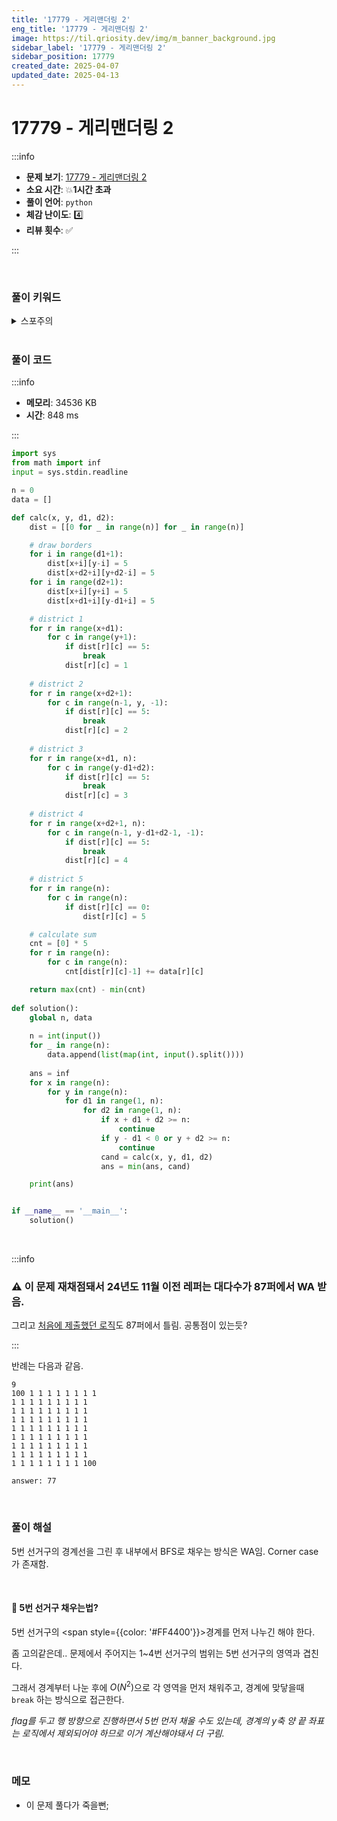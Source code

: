 ```yaml
---
title: '17779 - 게리맨더링 2'
eng_title: '17779 - 게리맨더링 2'
image: https://til.qriosity.dev/img/m_banner_background.jpg
sidebar_label: '17779 - 게리맨더링 2'
sidebar_position: 17779
created_date: 2025-04-07
updated_date: 2025-04-13
---
```


# 17779 - 게리맨더링 2

:::info

- **문제 보기**: [17779 - 게리맨더링 2](https://www.acmicpc.net/problem/17779)
- **소요 시간**: 💥**1시간 초과**
- **풀이 언어**: `python`
- **체감 난이도**: 4️⃣
- **리뷰 횟수**: ✅

:::

<br />

### 풀이 키워드

<details>
<summary>스포주의</summary>

`구현`

</details>

<br />

### 풀이 코드

:::info

- **메모리**: 34536 KB
- **시간**: 848 ms

:::

```python
import sys
from math import inf
input = sys.stdin.readline

n = 0
data = []

def calc(x, y, d1, d2):
    dist = [[0 for _ in range(n)] for _ in range(n)]

    # draw borders
    for i in range(d1+1):
        dist[x+i][y-i] = 5
        dist[x+d2+i][y+d2-i] = 5
    for i in range(d2+1):
        dist[x+i][y+i] = 5
        dist[x+d1+i][y-d1+i] = 5

    # district 1
    for r in range(x+d1):
        for c in range(y+1):
            if dist[r][c] == 5:
                break
            dist[r][c] = 1
    
    # district 2
    for r in range(x+d2+1):
        for c in range(n-1, y, -1):
            if dist[r][c] == 5:
                break
            dist[r][c] = 2
    
    # district 3
    for r in range(x+d1, n):
        for c in range(y-d1+d2):
            if dist[r][c] == 5:
                break
            dist[r][c] = 3
    
    # district 4
    for r in range(x+d2+1, n):
        for c in range(n-1, y-d1+d2-1, -1):
            if dist[r][c] == 5:
                break
            dist[r][c] = 4
    
    # district 5
    for r in range(n):
        for c in range(n):
            if dist[r][c] == 0:
                dist[r][c] = 5

    # calculate sum
    cnt = [0] * 5
    for r in range(n):
        for c in range(n):
            cnt[dist[r][c]-1] += data[r][c]

    return max(cnt) - min(cnt)
        
def solution():
    global n, data
    
    n = int(input())
    for _ in range(n):
        data.append(list(map(int, input().split())))
    
    ans = inf
    for x in range(n):
        for y in range(n):
            for d1 in range(1, n):
                for d2 in range(1, n):
                    if x + d1 + d2 >= n:
                        continue
                    if y - d1 < 0 or y + d2 >= n:
                        continue
                    cand = calc(x, y, d1, d2)
                    ans = min(ans, cand)

    print(ans)


if __name__ == '__main__':
    solution()
```

<br />

:::info

### ⚠️ 이 문제 재채점돼서 24년도 11월 이전 레퍼는 대다수가 87퍼에서 WA 받음.

그리고 [처음에 제출했던 로직](https://www.acmicpc.net/source/92682044)도 87퍼에서 틀림. 공통점이 있는듯?

:::

반례는 다음과 같음. 

```
9
100 1 1 1 1 1 1 1 1
1 1 1 1 1 1 1 1 1
1 1 1 1 1 1 1 1 1
1 1 1 1 1 1 1 1 1
1 1 1 1 1 1 1 1 1
1 1 1 1 1 1 1 1 1
1 1 1 1 1 1 1 1 1
1 1 1 1 1 1 1 1 1
1 1 1 1 1 1 1 1 100

answer: 77
```

<br />

### 풀이 해설

5번 선거구의 경계선을 그린 후 내부에서 BFS로 채우는 방식은 WA임. Corner case가 존재함.

<br />

#### 🤔 5번 선거구 채우는법?

5번 선거구의 <span style={{color: '#FF4400'}}>경계</span>를 먼저 나누긴 해야 한다.

좀 고의같은데.. 문제에서 주어지는 1~4번 선거구의 범위는 5번 선거구의 영역과 겹친다.

그래서 경계부터 나눈 후에 $O(N^2)$으로 각 영역을 먼저 채워주고, 경계에 맞닿을때 `break` 하는 방식으로 접근한다.

*flag를 두고 행 방향으로 진행하면서 5번 먼저 채울 수도 있는데, 경계의 y축 양 끝 좌표는 로직에서 제외되어야 하므로 이거 계산해야돼서 더 구림.*

<br />

### 메모

- 이 문제 풀다가 죽을뻔;